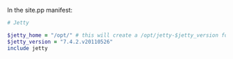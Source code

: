 In the site.pp manifest:

```ruby
# Jetty

$jetty_home = "/opt/" # this will create a /opt/jetty-$jetty_version folder and a /opt/jetty linking to it
$jetty_version = "7.4.2.v20110526"
include jetty
```
